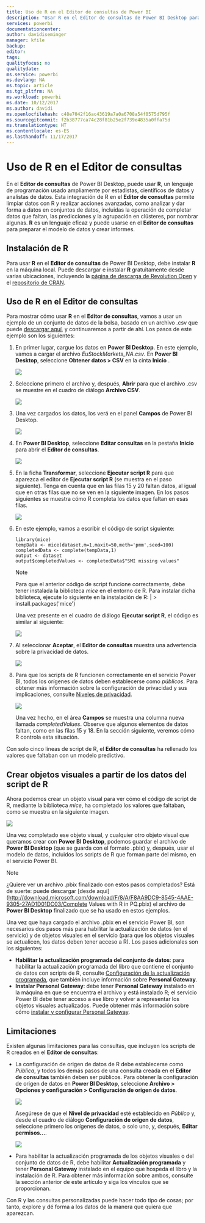 ```yaml
---
title: Uso de R en el Editor de consultas de Power BI
description: "Usar R en el Editor de consultas de Power BI Desktop para realizar análisis avanzados"
services: powerbi
documentationcenter: 
author: davidiseminger
manager: kfile
backup: 
editor: 
tags: 
qualityfocus: no
qualitydate: 
ms.service: powerbi
ms.devlang: NA
ms.topic: article
ms.tgt_pltfrm: NA
ms.workload: powerbi
ms.date: 10/12/2017
ms.author: davidi
ms.openlocfilehash: c48e7042f16ac43619a7a0a6708a54f0575d795f
ms.sourcegitcommit: f2b38777ca74c28f81b25e2f739e4835a0ffa75d
ms.translationtype: HT
ms.contentlocale: es-ES
ms.lasthandoff: 11/17/2017
---
```

# <a name="using-r-in-query-editor"></a>Uso de R en el Editor de consultas
En el **Editor de consultas** de Power BI Desktop, puede usar **R**, un lenguaje de programación usado ampliamente por estadistas, científicos de datos y analistas de datos. Esta integración de R en el **Editor de consultas** permite limpiar datos con R y realizar acciones avanzadas, como analizar y dar forma a datos en conjuntos de datos, incluidas la operación de completar datos que faltan, las predicciones y la agrupación en clústeres, por nombrar algunas. **R** es un lenguaje eficaz y puede usarse en el **Editor de consultas** para preparar el modelo de datos y crear informes.

## <a name="installing-r"></a>Instalación de R
Para usar **R** en el **Editor de consultas** de Power BI Desktop, debe instalar **R** en la máquina local. Puede descargar e instalar **R** gratuitamente desde varias ubicaciones, incluyendo la [página de descarga de Revolution Open](https://mran.revolutionanalytics.com/download/) y el [repositorio de CRAN](https://cran.r-project.org/bin/windows/base/).

## <a name="using-r-in-query-editor"></a>Uso de R en el Editor de consultas
Para mostrar cómo usar **R** en el **Editor de consultas**, vamos a usar un ejemplo de un conjunto de datos de la bolsa, basado en un archivo .csv que puede [descargar aquí](http://download.microsoft.com/download/F/8/A/F8AA9DC9-8545-4AAE-9305-27AD1D01DC03/EuStockMarkets_NA.csv), y continuaremos a partir de ahí. Los pasos de este ejemplo son los siguientes:

1. En primer lugar, cargue los datos en **Power BI Desktop**. En este ejemplo, vamos a cargar el archivo *EuStockMarkets_NA.csv*. En **Power BI Desktop**, seleccione **Obtener datos > CSV** en la cinta **Inicio** .
   
   ![](media/desktop-r-in-query-editor/r-in-query-editor_1.png)
2. Seleccione primero el archivo y, después, **Abrir** para que el archivo .csv se muestre en el cuadro de diálogo **Archivo CSV**.
   
   ![](media/desktop-r-in-query-editor/r-in-query-editor_2.png)
3. Una vez cargados los datos, los verá en el panel **Campos** de Power BI Desktop.
   
   ![](media/desktop-r-in-query-editor/r-in-query-editor_3.png)
4. En **Power BI Desktop**, seleccione **Editar consultas** en la pestaña **Inicio** para abrir el **Editor de consultas**.
   
   ![](media/desktop-r-in-query-editor/r-in-query-editor_4.png)
5. En la ficha **Transformar**, seleccione **Ejecutar script R** para que aparezca el editor de **Ejecutar script R** (se muestra en el paso siguiente). Tenga en cuenta que en las filas 15 y 20 faltan datos, al igual que en otras filas que no se ven en la siguiente imagen. En los pasos siguientes se muestra cómo R completa los datos que faltan en esas filas.
   
   ![](media/desktop-r-in-query-editor/r-in-query-editor_5d.png)
6. En este ejemplo, vamos a escribir el código de script siguiente:
   
       library(mice)
       tempData <- mice(dataset,m=1,maxit=50,meth='pmm',seed=100)
       completedData <- complete(tempData,1)
       output <- dataset
       output$completedValues <- completedData$"SMI missing values"
   
   > [!NOTE]
   > Para que el anterior código de script funcione correctamente, debe tener instalada la biblioteca *mice* en el entorno de R. Para instalar dicha biblioteca, ejecute lo siguiente en la instalación de R: |      > install.packages('mice')
   > 
   > 
   
   Una vez presente en el cuadro de diálogo **Ejecutar script R**, el código es similar al siguiente:
   
   ![](media/desktop-r-in-query-editor/r-in-query-editor_5b.png)
7. Al seleccionar **Aceptar**, el **Editor de consultas** muestra una advertencia sobre la privacidad de datos.
   
   ![](media/desktop-r-in-query-editor/r-in-query-editor_6.png)
8. Para que los scripts de R funcionen correctamente en el servicio Power BI, todos los orígenes de datos deben establecerse como *públicos*. Para obtener más información sobre la configuración de privacidad y sus implicaciones, consulte [Niveles de privacidad](desktop-privacy-levels.md).
   
   ![](media/desktop-r-in-query-editor/r-in-query-editor_7.png)
   
   Una vez hecho, en el área **Campos** se muestra una columna nueva llamada *completedValues*. Observe que algunos elementos de datos faltan, como en las filas 15 y 18. En la sección siguiente, veremos cómo R controla esta situación.
   

Con solo cinco líneas de script de R, el **Editor de consultas** ha rellenado los valores que faltaban con un modelo predictivo.

## <a name="creating-visuals-from-r-script-data"></a>Crear objetos visuales a partir de los datos del script de R
Ahora podemos crear un objeto visual para ver cómo el código de script de R, mediante la biblioteca *mice*, ha completado los valores que faltaban, como se muestra en la siguiente imagen.

![](media/desktop-r-in-query-editor/r-in-query-editor_8a.png)

Una vez completado ese objeto visual, y cualquier otro objeto visual que queramos crear con **Power BI Desktop**, podemos guardar el archivo de **Power BI Desktop** (que se guarda con el formato .pbix) y, después, usar el modelo de datos, incluidos los scripts de R que forman parte del mismo, en el servicio Power BI.

> [!NOTE]
> ¿Quiere ver un archivo .pbix finalizado con estos pasos completados? Está de suerte: puede descargar [desde aquí](http://download.microsoft.com/download/F/8/A/F8AA9DC9-8545-4AAE-9305-27AD1D01DC03/Complete Values with R in PQ.pbix) el archivo de **Power BI Desktop** finalizado que se ha usado en estos ejemplos.
> 
> 

Una vez que haya cargado el archivo .pbix en el servicio Power BI, son necesarios dos pasos más para habilitar la actualización de datos (en el servicio) y de objetos visuales en el servicio (para que los objetos visuales se actualicen, los datos deben tener acceso a R). Los pasos adicionales son los siguientes:

* **Habilitar la actualización programada del conjunto de datos**: para habilitar la actualización programada del libro que contiene el conjunto de datos con scripts de R, consulte [Configuración de la actualización programada](refresh-scheduled-refresh.md), que también incluye información sobre **Personal Gateway**.
* **Instalar Personal Gateway**: debe tener **Personal Gateway** instalado en la máquina en que se encuentra el archivo y está instalado R; el servicio Power BI debe tener acceso a ese libro y volver a representar los objetos visuales actualizados. Puede obtener más información sobre cómo [instalar y configurar Personal Gateway](personal-gateway.md).

## <a name="limitations"></a>Limitaciones
Existen algunas limitaciones para las consultas, que incluyen los scripts de R creados en el **Editor de consultas**:

* La configuración de origen de datos de R debe establecerse como *Pública*, y todos los demás pasos de una consulta creada en el **Editor de consultas** también deben ser públicos. Para obtener la configuración de origen de datos en **Power BI Desktop**, seleccione **Archivo > Opciones y configuración > Configuración de origen de datos**.
  
  ![](media/desktop-r-in-query-editor/r-in-query-editor_9.png)
  
  Asegúrese de que el **Nivel de privacidad** esté establecido en *Público* y, desde el cuadro de diálogo **Configuración de origen de datos**, seleccione primero los orígenes de datos, o solo uno, y, después, **Editar permisos...**.
  
  ![](media/desktop-r-in-query-editor/r-in-query-editor_10.png)    
* Para habilitar la actualización programada de los objetos visuales o del conjunto de datos de R, debe habilitar **Actualización programada** y tener **Personal Gateway** instalado en el equipo que hospeda el libro y la instalación de R. Para obtener más información sobre ambos, consulte la sección anterior de este artículo y siga los vínculos que se proporcionan.

Con R y las consultas personalizadas puede hacer todo tipo de cosas; por tanto, explore y dé forma a los datos de la manera que quiera que aparezcan.

